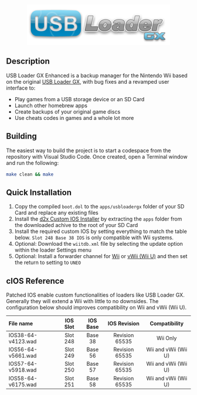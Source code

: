 <p align="center"><a href="https://github.com/Steveneska/usbloadergx-enhanced/" title="USB Loader GX"><img src="data/web/logo.png"></a></p>

## Description

USB Loader GX Enhanced is a backup manager for the Nintendo Wii based on the original [USB Loader GX](https://github.com/wiidev/usbloadergx),
with bug fixes and a revamped user interface to:

- Play games from a USB storage device or an SD Card
- Launch other homebrew apps
- Create backups of your original game discs
- Use cheats codes in games and a whole lot more

## Building

The easiest way to build the project is to start a codespace from the repository with Visual Studio Code. Once created, open a Terminal window
and run the following:

```bash
make clean && make
```

## Quick Installation

1. Copy the compiled `boot.dol` to the `apps/usbloadergx` folder of your SD Card and replace any existing files
2. Install the [d2x Custom IOS Installer](https://wii.hacks.guide/assets/files/d2x-cios-installer.zip) by extracting the `apps` folder from the
downloaded achive to the root of your SD Card
3. Install the required custom IOS by setting everything to match the table below. `Slot 248 Base 38 IOS` is only compatible with Wii systems.
4. Optional: Download the `wiitdb.xml` file by selecting the update option within the loader Settings menu
5. Optional: Install a forwarder channel for [Wii](https://github.com/wiidev/usbloadergx/raw/updates/USBLoaderGX_forwarder%5BUNEO%5D_Wii.wad) or
[vWii (Wii U)](https://github.com/wiidev/usbloadergx/raw/updates/USBLoaderGX_forwarder%5BUNEO%5D_vWii.wad) and then set the return to setting to `UNEO`

## cIOS Reference

Patched IOS enable custom functionalities of loaders like USB Loader GX. Generally they will extend a Wii with little to no downsides.
The configuration below should improves compatibility on Wii and vWii (Wii U).

| File name          | IOS Slot | IOS Base |  IOS Revision  |    Compatibility     |
| :----------------- | :------: | :------: | :------------: | :------------------: |
| IOS38-64-v4123.wad | Slot 248 | Base  38 | Revision 65535 |       Wii Only       |
| IOS56-64-v5661.wad | Slot 249 | Base  56 | Revision 65535 | Wii and vWii (Wii U) |
| IOS57-64-v5918.wad | Slot 250 | Base  57 | Revision 65535 | Wii and vWii (Wii U) |
| IOS58-64-v6175.wad | Slot 251 | Base  58 | Revision 65535 | Wii and vWii (Wii U) |
